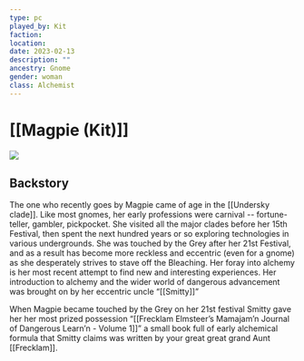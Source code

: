 ```yaml
---
type: pc
played_by: Kit
faction:
location: 
date: 2023-02-13
description: ""
ancestry: Gnome
gender: woman
class: Alchemist
---
```

# [[Magpie (Kit)]]
![](https://lh3.googleusercontent.com/K4OlvImK1C_u_r-4yMAzhxWELtebgM4FNWIqGc-N1d6vilfFzkTi7UPfCZT-WDcDw6xcypTBWtGxYd6Dk7ODBEaLPLq_DwzzBNwDgd3ivF1nT8ncmnuscfMMbaCQXieu0SJ-6p9_iRZt_h6U3oc58w)

## Backstory
The one who recently goes by Magpie came of age in the [[Undersky clade]]. Like most gnomes, her early professions were carnival -- fortune-teller, gambler, pickpocket. She visited all the major clades before her 15th Festival, then spent the next hundred years or so exploring technologies in various undergrounds. She was touched by the Grey after her 21st Festival, and as a result has become more reckless and eccentric (even for a gnome) as she desperately strives to stave off the Bleaching. Her foray into alchemy is her most recent attempt to find new and interesting experiences. Her introduction to alchemy and the wider world of dangerous advancement was brought on by her eccentric uncle “[[Smitty]]”

When Magpie became touched by the Grey on her 21st festival Smitty gave her her most prized possession “[[Frecklam Elmsteer’s Mamajam’n Journal of Dangerous Learn’n - Volume 1]]” a small book full of early alchemical formula that Smitty claims was written by your great great grand Aunt [[Frecklam]].